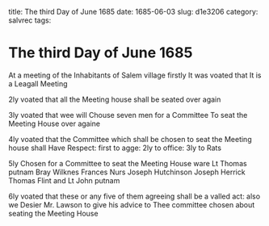 title: The third Day of June 1685
date: 1685-06-03
slug: d1e3206
category: salvrec
tags: 


<div markdown class="doc" id="d1e3206">


# The third Day of June 1685

At a meeting of the Inhabitants of Salem village firstly It was voated that It is a Leagall Meeting

2ly voated that all the Meeting house shall be seated over again

3ly voated that wee will Chouse seven men for a Committee To seat the Meeting House over againe

4ly voated that the Committee which shall be chosen to seat the Meeting house shall Have Respect: first to agge: 2ly to office: 3ly to Rats

5ly Chosen for a Committee to seat the Meeting House ware Lt Thomas putnam Bray Wilknes Frances Nurs Joseph Hutchinson Joseph Herrick Thomas Flint and Lt John putnam

6ly voated that these or any five of them agreeing shall be a valled act: also we Desier Mr. Lawson to give his advice to Thee committee chosen about seating the Meeting House
</div>